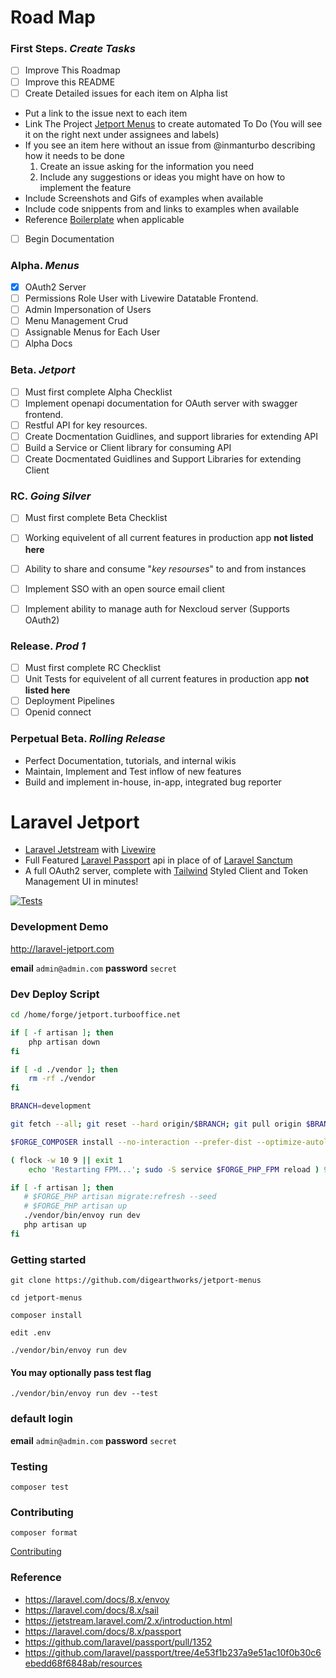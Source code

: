 # Road Map


### First Steps. *Create Tasks*
- [ ] Improve This Roadmap
- [ ] Improve this README
- [ ] Create Detailed issues for each item on Alpha list
 * Put a link to the issue next to each item
 * Link The Project [Jetport Menus](https://github.com/orgs/digearthworks/projects/2) to create automated To Do (You will see it on the right next under assignees and labels)
 * If you see an item here without an issue from @inmanturbo describing how it needs to be done
   1. Create an issue asking for the information you need
   2. Include any suggestions or ideas you might have on how to implement the feature
 * Include Screenshots and Gifs of examples when available
 * Include code snippents from and links to examples when available
 * Reference [Boilerplate](https://github.com/digearthworks/laravel-ui-boilerplate) when applicable      
- [ ] Begin Documentation 

### Alpha. *Menus*

- [x] OAuth2 Server
- [ ] Permissions Role User with Livewire Datatable Frontend.
- [ ] Admin Impersonation of Users
- [ ] Menu Management Crud
- [ ] Assignable Menus for Each User
- [ ] Alpha Docs

### Beta. *Jetport*
- [ ] Must first complete Alpha Checklist
- [ ] Implement openapi documentation for OAuth server with swagger frontend.
- [ ] Restful API for key resources.
- [ ] Create Docmentation Guidlines, and support libraries for extending API
- [ ] Build a Service or Client library for consuming API
- [ ] Create Docmentated Guidlines and Support Libraries for extending Client

### RC. *Going Silver*
- [ ] Must first complete Beta Checklist
- [ ] Working equivelent of all current features in production app **not listed here**
- [ ] Ability to share and consume "*key resourses*" to and from instances
- [ ] Implement SSO with an open source email client
- [ ] Implement ability to manage auth for Nexcloud server (Supports OAuth2)  


### Release. *Prod 1*
- [ ] Must first complete RC Checklist
- [ ] Unit Tests for equivelent of all current features in production app **not listed here**
- [ ] Deployment Pipelines
- [ ] Openid connect 

### Perpetual Beta. *Rolling Release*

- Perfect Documentation, tutorials, and internal wikis
- Maintain, Implement and Test inflow of new features
- Build and implement in-house, in-app, integrated bug reporter





# Laravel Jetport

 - [Laravel Jetstream](https://jetstream.laravel.com/2.x/introduction.html) with [Livewire](https://github.com/livewire/livewire)
 - Full Featured [Laravel Passport](https://github.com/laravel/passport) api in place of of [Laravel Sanctum](https://github.com/laravel/sanctum)
 - A full OAuth2 server, complete with [Tailwind](https://tailwindcss.com/) Styled Client and Token Management UI in minutes!

[![Tests](https://github.com/digearthworks/jetport-menus/workflows/Tests/badge.svg?branch=main)](https://github.com/digearthworks/jetport-menus/actions/workflows/main.yml)

### Development Demo 

http://laravel-jetport.com

**email** `admin@admin.com` **password** `secret`

### Dev Deploy Script
```bash
cd /home/forge/jetport.turbooffice.net

if [ -f artisan ]; then
    php artisan down
fi

if [ -d ./vendor ]; then
    rm -rf ./vendor
fi

BRANCH=development 

git fetch --all; git reset --hard origin/$BRANCH; git pull origin $BRANCH

$FORGE_COMPOSER install --no-interaction --prefer-dist --optimize-autoloader

( flock -w 10 9 || exit 1
    echo 'Restarting FPM...'; sudo -S service $FORGE_PHP_FPM reload ) 9>/tmp/fpmlock

if [ -f artisan ]; then
   # $FORGE_PHP artisan migrate:refresh --seed
   # $FORGE_PHP artisan up
   ./vendor/bin/envoy run dev
   php artisan up
fi
```

### Getting started

```
git clone https://github.com/digearthworks/jetport-menus
```

```
cd jetport-menus
```
```
composer install
```

```
edit .env
```

```
./vendor/bin/envoy run dev
```

#### You may optionally pass test flag

```
./vendor/bin/envoy run dev --test
```

### default login

**email** `admin@admin.com`
**password** `secret`

### Testing

```
composer test
```

### Contributing

```
composer format
```
[Contributing](https://github.com/digearthworks/laravel-jetport/blob/main/.github/CONTRIBUTING.md)

### Reference
- https://laravel.com/docs/8.x/envoy
- https://laravel.com/docs/8.x/sail
- https://jetstream.laravel.com/2.x/introduction.html
- https://laravel.com/docs/8.x/passport
- https://github.com/laravel/passport/pull/1352
- https://github.com/laravel/passport/tree/4e53f1b237a9e51ac10f0b30c6ebedd68f6848ab/resources




